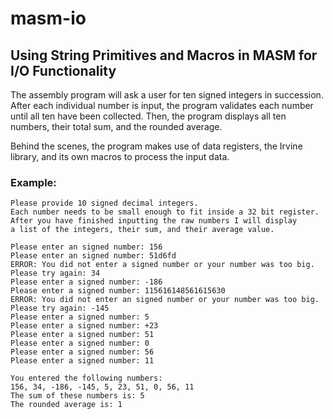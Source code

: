 # masm-io

## Using String Primitives and Macros in MASM for I/O Functionality

The assembly program will ask a user for ten signed integers in succession. After each individual number is input, the program validates each number until all ten have been collected. Then, the program displays all ten numbers, their total sum, and the rounded average. 

Behind the scenes, the program makes use of data registers, the Irvine library, and its own macros to process the input data.


### Example:

```
Please provide 10 signed decimal integers.  
Each number needs to be small enough to fit inside a 32 bit register. 
After you have finished inputting the raw numbers I will display 
a list of the integers, their sum, and their average value. 

Please enter an signed number: 156
Please enter an signed number: 51d6fd 
ERROR: You did not enter a signed number or your number was too big. 
Please try again: 34 
Please enter a signed number: -186 
Please enter a signed number: 115616148561615630 
ERROR: You did not enter an signed number or your number was too big. 
Please try again: -145
Please enter a signed number: 5 
Please enter a signed number: +23 
Please enter a signed number: 51 
Please enter a signed number: 0 
Please enter a signed number: 56 
Please enter a signed number: 11 
 
You entered the following numbers: 
156, 34, -186, -145, 5, 23, 51, 0, 56, 11 
The sum of these numbers is: 5 
The rounded average is: 1 
 
```
